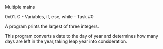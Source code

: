 Multiple mains

0x01. C - Variables, if, else, while - Task #0 

A  program prints the largest of three integers.

This program converts a date to the day of year and determines how many days are left in the year, taking leap year into consideration.
